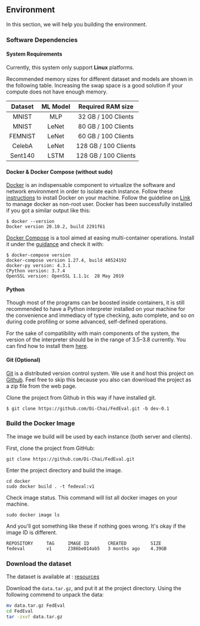 ## Environment

In this section, we will help you building the environment. 

### Software Dependencies

#### System Requirements

Currently, this system only support **Linux** platforms.

Recommended memory sizes for different dataset and models are shown in the following table. Increasing the swap space is a good solution if your compute does not have enough memory.

| Dataset | ML Model |  Required RAM size   |
| :-----: | :------: | :------------------: |
|  MNIST  |   MLP    | 32 GB / 100 Clients  |
|  MNIST  |  LeNet   | 80 GB / 100 Clients  |
| FEMNIST |  LeNet   | 60 GB / 100 Clients  |
| CelebA  |  LeNet   | 128 GB / 100 Clients |
| Sent140 |  LSTM    | 128 GB / 100 Clients |

#### Docker & Docker Compose (without sudo)

[Docker](https://www.docker.com/) is an indispensable component to virtualize the software and network environment in order to isolate each instance. Follow these [instructions](https://docs.docker.com/engine/install/) to install Docker on your machine. Follow the guideline on [Link](https://docs.docker.com/engine/install/linux-postinstall/#manage-docker-as-a-non-root-user) to manage docker as non-root user. Docker has been successfully installed if you got a similar output like this:

```shell
$ docker --version
Docker version 20.10.2, build 2291f61
```

[Docker Compose](https://docs.docker.com/compose/) is a tool aimed at easing multi-container operations. Install it under the [guidance](https://docs.docker.com/compose/install/) and check it with:

```shell
$ docker-compose version
docker-compose version 1.27.4, build 40524192
docker-py version: 4.3.1
CPython version: 3.7.4
OpenSSL version: OpenSSL 1.1.1c  28 May 2019
```

#### Python

Though most of the programs can be boosted inside containers, it is still recommended to have a Python interpreter installed on your machine for the convenience and immediacy of type checking, auto complete, and so on during code profiling or some advanced, self-defined operations.

For the sake of compatibility with main components of the system, the version of the interpreter should be in the range of 3.5–3.8 currently. You can find how to install them [here](https://www.python.org/downloads/).

#### Git (Optional)

[Git](https://git-scm.com/) is a distributed version control system. We use it and host this project on [Github](https://github.com/Di-Chai/FedEval). Feel free to skip this because you also can download the project as a zip file from the web page.

Clone the project from Github in this way if have installed git.

```shell
$ git clone https://github.com/Di-Chai/FedEval.git -b dev-0.1
```

### Build the Docker Image

The image we build will be used by each instance (both server and clients).

First, clone the project from GitHub:

```shell
git clone https://github.com/Di-Chai/FedEval.git
```

Enter the project directory and build the image.

```shell
cd docker
sudo docker build . -t fedeval:v1
```

Check image status. This command will list all docker images on your machine.

```shell
sudo docker image ls
```

And you'll got something like these if nothing goes wrong. It's okay if the image ID is different.

```
REPOSITORY     TAG     IMAGE ID       CREATED         SIZE
fedeval        v1      2386be014ab5   3 months ago    4.39GB
```

### Download the dataset

The dataset is available at : [resources](https://www.jianguoyun.com/p/DZ8I2q8QhdfRChiDntUEIAA)

Download the `data.tar.gz`, and put it at the project directory. Using the following commend to unpack the data:

```bash
mv data.tar.gz FedEval
cd FedEval
tar -zxvf data.tar.gz
```
